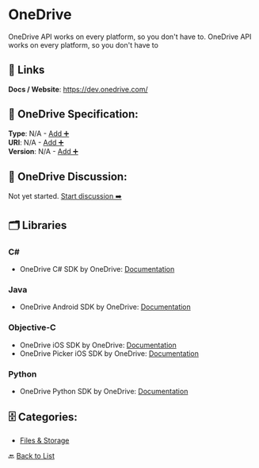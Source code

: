 # OneDrive

OneDrive API works on every platform, so you don't have to. OneDrive API works on every platform, so you don't have to

##  🔗 Links
**Docs / Website**: https://dev.onedrive.com/

## 🧬 OneDrive Specification:
**Type**: N/A - [Add ➕](https://github.com/apis-list/apis-list/edit/main/apis.yaml#L13820)  
**URI**: N/A - [Add ➕](https://github.com/apis-list/apis-list/edit/main/apis.yaml#L13820)  
**Version**: N/A - [Add ➕](https://github.com/apis-list/apis-list/edit/main/apis.yaml#L13820)

## 💬 OneDrive Discussion:
Not yet started. [Start discussion ➡️](https://github.com/apis-list/apis-list/discussions/new)

## 🗂️ Libraries
### C#
- OneDrive C# SDK by OneDrive: [Documentation](https://github.com/OneDrive/onedrive-sdk-csharp)
### Java
- OneDrive Android SDK by OneDrive: [Documentation](https://github.com/OneDrive/onedrive-sdk-android)
### Objective-C
- OneDrive iOS SDK by OneDrive: [Documentation](https://github.com/OneDrive/onedrive-sdk-ios)
- OneDrive Picker iOS SDK by OneDrive: [Documentation](https://dev.onedrive.com/sdks.htm)
### Python
- OneDrive Python SDK by OneDrive: [Documentation](https://github.com/OneDrive/onedrive-sdk-python)


## 🗄️ Categories:
- [Files & Storage](https://github.com/apis-list/apis-list#files--storage-)

🔙  [Back to List](https://github.com/apis-list/apis-list)
